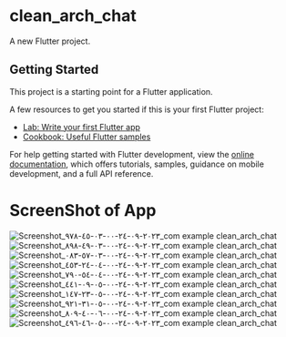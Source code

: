 # clean_arch_chat

A new Flutter project.

## Getting Started

This project is a starting point for a Flutter application.

A few resources to get you started if this is your first Flutter project:

- [Lab: Write your first Flutter app](https://docs.flutter.dev/get-started/codelab)
- [Cookbook: Useful Flutter samples](https://docs.flutter.dev/cookbook)

For help getting started with Flutter development, view the
[online documentation](https://docs.flutter.dev/), which offers tutorials,
samples, guidance on mobile development, and a full API reference.

# ScreenShot of App

![Screenshot_٢٠٢٣-٠٩-٢٤-٠٠-٠٣-٤٥-٩٧٨_com example clean_arch_chat](https://github.com/MarawanAbed/clean_arch_chat_app/assets/73714493/08bae74f-24ee-4ce2-baf5-89b84bd1a86c)
![Screenshot_٢٠٢٣-٠٩-٢٤-٠٠-٠٣-٤٩-٨٩٨_com example clean_arch_chat](https://github.com/MarawanAbed/clean_arch_chat_app/assets/73714493/cd22f620-9e68-47c9-acca-96ad5a37e65f)
![Screenshot_٢٠٢٣-٠٩-٢٤-٠٠-٠٣-٥٧-٠٨٣_com example clean_arch_chat](https://github.com/MarawanAbed/clean_arch_chat_app/assets/73714493/82814909-8790-4fa7-bb81-353f97ab8824)
![Screenshot_٢٠٢٣-٠٩-٢٤-٠٠-٠٤-٢٤-٤٥٣_com example clean_arch_chat](https://github.com/MarawanAbed/clean_arch_chat_app/assets/73714493/eedd55ed-01c0-404c-a66b-d656c2af76cc)
![Screenshot_٢٠٢٣-٠٩-٢٤-٠٠-٠٤-٥٤-٧٩٠_com example clean_arch_chat](https://github.com/MarawanAbed/clean_arch_chat_app/assets/73714493/f6615163-30ec-4b92-9bb8-dd3429a8286c)
![Screenshot_٢٠٢٣-٠٩-٢٤-٠٠-٠٥-٠٩-٤٤١_com example clean_arch_chat](https://github.com/MarawanAbed/clean_arch_chat_app/assets/73714493/cf4d9106-05bb-4a7f-a5d0-f92074bf32a2)
![Screenshot_٢٠٢٣-٠٩-٢٤-٠٠-٠٥-٢٣-١٤٧_com example clean_arch_chat](https://github.com/MarawanAbed/clean_arch_chat_app/assets/73714493/e9568411-57b9-4351-a2cb-8e42968ad005)
![Screenshot_٢٠٢٣-٠٩-٢٤-٠٠-٠٥-٣١-٩٢١_com example clean_arch_chat](https://github.com/MarawanAbed/clean_arch_chat_app/assets/73714493/9f2065ea-c023-4329-812a-3210944760d0)
![Screenshot_٢٠٢٣-٠٩-٢٤-٠٠-٠٦-٤٠-٨٠٩_com example clean_arch_chat](https://github.com/MarawanAbed/clean_arch_chat_app/assets/73714493/f7c36701-a3f9-4c50-af1e-a1598c50b8fa)
![Screenshot_٢٠٢٣-٠٩-٢٤-٠٠-٠٥-٤٦-٤٩٦_com example clean_arch_chat](https://github.com/MarawanAbed/clean_arch_chat_app/assets/73714493/2a4cc1ee-c00c-4d90-be4e-87f9045f0067)
